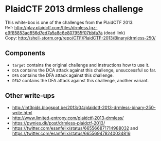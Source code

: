 # PlaidCTF 2013 drmless challenge

This white-box is one of the challenges from the PlaidCTF 2013.  
Ref:  http://play.plaidctf.com/files/drmless.tgz-e9f85853ac856d7ed7a5a8c6e807955f07bbfa7a (dead link)  
Copy: http://shell-storm.org/repo/CTF/PlaidCTF-2013/Binary/drmless-250/

Components
----------

* `target` contains the original challenge and instructions how to use it.
* `DCA` contains the DCA attack against this challenge, unsuccessful so far.
* `DFA` contains the DFA attack against this challenge.
* `DFA2` contains the DFA attack against this challenge, another variant.

Other write-ups
---------------

* http://int3pids.blogspot.be/2013/04/plaidctf-2013-drmless-binary-250-write.html
* http://www.limited-entropy.com/plaidctf-2013-drmless/
* https://pwnies.dk/post/drmless-plaidctf-2013/
* https://twitter.com/esanfelix/status/665566871714988032 and https://twitter.com/esanfelix/status/665569478240034816
